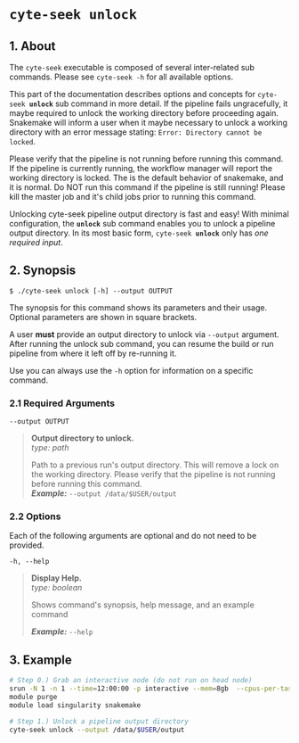 # <code>cyte-seek <b>unlock</b></code>

## 1. About 
The `cyte-seek` executable is composed of several inter-related sub commands. Please see `cyte-seek -h` for all available options.

This part of the documentation describes options and concepts for <code>cyte-seek <b>unlock</b></code> sub command in more detail. If the pipeline fails ungracefully, it maybe required to unlock the working directory before proceeding again. Snakemake will inform a user when it maybe necessary to unlock a working directory with an error message stating: `Error: Directory cannot be locked`. 

Please verify that the pipeline is not running before running this command. If the pipeline is currently running, the workflow manager will report the working directory is locked. The is the default behavior of snakemake, and it is normal. Do NOT run this command if the pipeline is still running! Please kill the master job and it's child jobs prior to running this command.

Unlocking cyte-seek pipeline output directory is fast and easy! With minimal configuration, the **`unlock`** sub command enables you to unlock a pipeline output directory. In its most basic form, <code>cyte-seek <b>unlock</b></code> only has *one required input*.

## 2. Synopsis
```text
$ ./cyte-seek unlock [-h] --output OUTPUT
```

The synopsis for this command shows its parameters and their usage. Optional parameters are shown in square brackets.

A user **must** provide an output directory to unlock via `--output` argument. After running the unlock sub command, you can resume the build or run pipeline from where it left off by re-running it. 

Use you can always use the `-h` option for information on a specific command. 

### 2.1 Required Arguments  

  `--output OUTPUT` 
> **Output directory to unlock.**  
> *type: path*
> 
> Path to a previous run's output directory. This will remove a lock on the working  directory. Please verify that the pipeline is not running before running this command.  
> ***Example:*** `--output /data/$USER/output`

### 2.2 Options

Each of the following arguments are optional and do not need to be provided. 

  `-h, --help`            
> **Display Help.**  
> *type: boolean*
> 
> Shows command's synopsis, help message, and an example command
> 
> ***Example:*** `--help`


## 3. Example
```bash 
# Step 0.) Grab an interactive node (do not run on head node)
srun -N 1 -n 1 --time=12:00:00 -p interactive --mem=8gb  --cpus-per-task=4 --pty bash
module purge
module load singularity snakemake

# Step 1.) Unlock a pipeline output directory
cyte-seek unlock --output /data/$USER/output
```